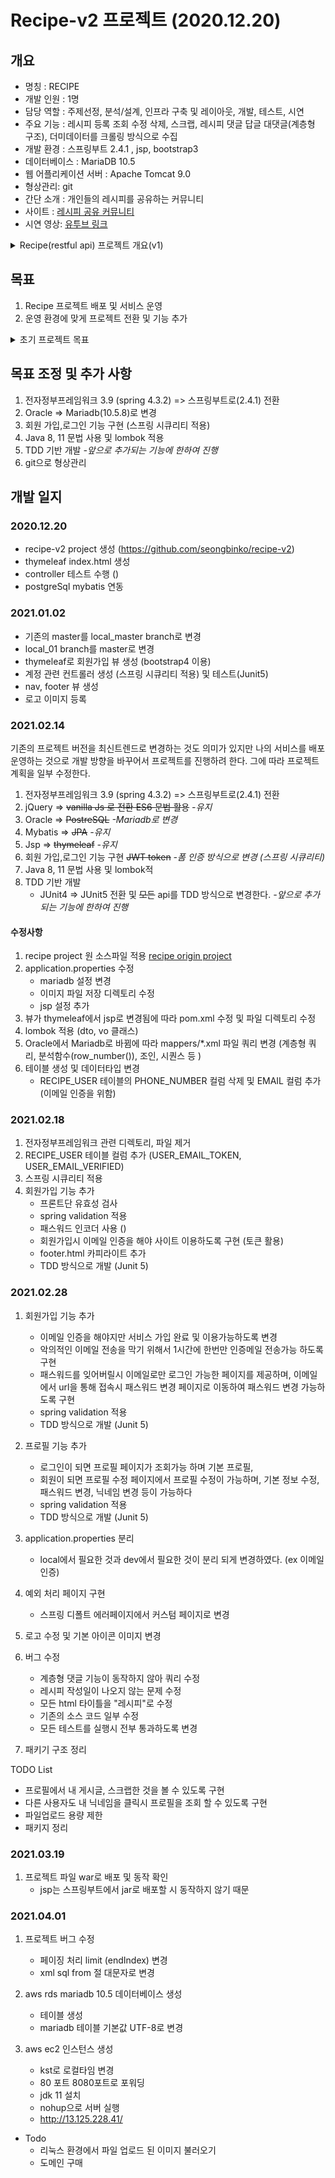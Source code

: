 # Recipe-v2 프로젝트 (2020.12.20)

## 개요
- 명칭 : RECIPE
- 개발 인원 : 1명
- 담당 역할 :  주제선정, 분석/설계, 인프라 구축 및 레이아웃, 개발, 테스트, 시연
- 주요 기능 : 레시피 등록 조회 수정 삭제, 스크랩, 레시피 댓글 답글 대댓글(계층형 구조), 더미데이터를 크롤링 방식으로 수집
- 개발 환경 : 스프링부트 2.4.1 , jsp, bootstrap3 
- 데이터베이스 : MariaDB 10.5
- 웹 어플리케이션 서버 : Apache Tomcat 9.0
- 형상관리: git
- 간단 소개 : 개인들의 레시피를 공유하는 커뮤니티
- 사이트 : [레시피 공유 커뮤니티](http://13.125.228.41/)
- 시연 영상: [유투브 링크](https://youtu.be/S1_22_-wCho)

<details>
<summary>Recipe(restful api) 프로젝트 개요(v1)</summary>
<div markdown="1">       

# 레시피 공유 커뮤니티 (with crawling)
![screencapture-localhost-8090-2020-07-18-12_56_54](https://user-images.githubusercontent.com/60464424/87844224-3b435580-c8f6-11ea-9c44-dfd6d72b4d08.png)
## 프로젝트 특징
- 전자정부표준프레임워크에 대한 이해와 이를 이용한 웹 어플리케이션 구현
- RESTful Api
- 더미 데이터를 직접 등록이 아닌 크롤링을 통하여 DB에 등록 (https://github.com/seongbinko/recipe/tree/master/src/main/java/kr/co/edsk/recipe/crawler)
## 개요
- 명칭 : RECIPE
- 개발 인원 : 1명
- 개발 기간 :  2020.05.11 ~ 2020. 06. 25 (35일)
- 담당 역할 :  주제선정, 분석/설계, 인프라 구축 및 레이아웃, 개발, 테스트, 시연
- 주요 기능 : 레시피 등록 조회 수정 삭제, 스크랩, 레시피 댓글 답글 대댓글(계층형 구조), 더미데이터를 크롤링 방식으로 수집
- 개발 환경 : 전자정부프레임워크 3.9
- 데이터베이스 : ORACLE 11g
- 웹 어플리케이션 서버 : Apache Tomcat 9.0
- 형상관리 툴 : SVN
- 간단 소개 : 개인들의 레시피를 공유하는 커뮤니티

## [프로젝트 계획서.doc](https://github.com/seongbinko/recipe/raw/master/%EA%B0%9C%EB%B0%9C%EB%AC%B8%EC%84%9C/%ED%94%84%EB%A1%9C%EC%A0%9D%ED%8A%B8_%EA%B3%84%ED%9A%8D%EC%84%9C.doc)
## [프로젝트 설계서.pptx](https://github.com/seongbinko/recipe/raw/master/%EA%B0%9C%EB%B0%9C%EB%AC%B8%EC%84%9C/%ED%94%84%EB%A1%9C%EC%A0%9D%ED%8A%B8_%EC%84%A4%EA%B3%84%EC%84%9C.pptx)

</div>
</details>

## 목표
1. Recipe 프로젝트 배포 및 서비스 운영
2. 운영 환경에 맞게 프로젝트 전환 및 기능 추가
<details>
<summary>초기 프로젝트 목표</summary>
<div markdown="1">

### 최신 개발 트렌드에 맞게 기존 [recipe](https://github.com/seongbinko/recipe) 프로젝트를 전환 하려고 한다.
1. 전자정부프레임워크 3.9 (spring 4.3.2) => 스프링부트로(2.4.1) 전환
2. jQuery => vanilla Js 로 전환 ES6 문법 활용
3. Oracle => PostreSQL
4. Mybatis => JPA
5. Jsp => thymeleaf
6. 회원 가입,인증 JWT token
7. Java 8, 11 문법 사용
8. TDD 기반 개발
   - JUnit4 => JUnit5 전환 및 모든 api를 TDD 방식으로 변경한다.
</div>
</details>

## 목표 조정 및 추가 사항
1. 전자정부프레임워크 3.9 (spring 4.3.2) => 스프링부트로(2.4.1) 전환
2. Oracle => Mariadb(10.5.8)로 변경
3. 회원 가입,로그인 기능 구현 (스프링 시큐리티 적용)
4. Java 8, 11 문법 사용 및 lombok 적용 
5. TDD 기반 개발 *-앞으로 추가되는 기능에 한하여 진행*
6. git으로 형상관리

## 개발 일지

### 2020.12.20

* recipe-v2 project 생성 (https://github.com/seongbinko/recipe-v2)
* thymeleaf index.html 생성
* controller 테스트 수행 ()
* postgreSql mybatis 연동

### 2021.01.02

* 기존의 master를 local_master branch로 변경
* local_01 branch를 master로 변경
* thymeleaf로 회원가입 뷰 생성 (bootstrap4 이용)
* 계정 관련 컨트롤러 생성 (스프링 시큐리티 적용) 및 테스트(Junit5)
* nav, footer 뷰 생성
* 로고 이미지 등록

### 2021.02.14

기존의 프로젝트 버전을 최신트렌드로 변경하는 것도 의미가 있지만 나의 서비스를 배포 운영하는 것으로 개발 방향을 바꾸어서 프로젝트를 진행하려 한다.
그에 따라 프로젝트 계획을 일부 수정한다.

1. 전자정부프레임워크 3.9 (spring 4.3.2) => 스프링부트로(2.4.1) 전환
2. jQuery => ~~vanilla Js 로 전환 ES6 문법 활용~~ *-유지*
3. Oracle => ~~PostreSQL~~ *-Mariadb로 변경*
4. Mybatis => ~~JPA~~ *-유지*
5. Jsp => ~~thymeleaf~~ *-유지*
6. 회원 가입,로그인 기능 구현 ~~JWT token~~ *-폼 인증 방식으로 변경 (스프링 시큐리티)*
7. Java 8, 11 문법 사용 및 lombok적
8. TDD 기반 개발
   - JUnit4 => JUnit5 전환 및 ~~모든~~ api를 TDD 방식으로 변경한다. *-앞으로 추가되는 기능에 한하여 진행*

#### 수정사항
1. recipe project 원 소스파일 적용 [recipe origin project](https://github.com/seongbinko/recipe) 
2. application.properties 수정
   - mariadb 설정 변경
   - 이미지 파일 저장 디렉토리 수정
   - jsp 설정 추가
3. 뷰가 thymeleaf에서 jsp로 변경됨에 따라 pom.xml 수정 및 파일 디렉토리 수정
4. lombok 적용 (dto, vo 클래스)
5. Oracle에서 Mariadb로 바뀜에 따라 mappers/*.xml 파일 쿼리 변경 (계층형 쿼리, 분석함수(row_number()), 조인, 시퀀스 등 )
6. 테이블 생성 및 데이터타입 변경
   - RECIPE_USER 테이블의 PHONE_NUMBER 컬럼 삭제 및 EMAIL 컬럼 추가 (이메일 인증을 위함)
   
### 2021.02.18
1. 전자정부프레임워크 관련 디렉토리, 파일 제거
2. RECIPE_USER 테이블 컬럼 추가 (USER_EMAIL_TOKEN, USER_EMAIL_VERIFIED)
3. 스프링 시큐리티 적용
4. 회원가입 기능 추가
   - 프론트단 유효성 검사
   - spring validation 적용
   - 패스워드 인코더 사용 ()
   - 회원가입시 이메일 인증을 해야 사이트 이용하도록 구현 (토큰 활용)
   - footer.html 카피라이트 추가
   - TDD 방식으로 개발 (Junit 5)
   
### 2021.02.28
1. 회원가입 기능 추가
   - 이메일 인증을 해야지만 서비스 가입 완료 및 이용가능하도록 변경
   - 악의적인 이메일 전송을 막기 위해서 1시간에 한번만 인증메일 전송가능 하도록 구현
   - 패스워드를 잊어버릴시 이메일로만 로그인 가능한 페이지를 제공하며, 이메일에서 url을 통해 접속시 패스워드 변경 페이지로 이동하여 패스워드 변경 가능하도록 구현
   - spring validation 적용
   - TDD 방식으로 개발 (Junit 5)
   
2. 프로필 기능 추가 
   - 로그인이 되면 프로필 페이지가 조회가능 하며 기본 프로필, 
   - 회원이 되면 프로필 수정 페이지에서 프로필 수정이 가능하며, 기본 정보 수정, 패스워드 변경, 닉네임 변경 등이 가능하다
   - spring validation 적용
   - TDD 방식으로 개발 (Junit 5)
   
3. application.properties 분리
   - local에서 필요한 것과 dev에서 필요한 것이 분리 되게 변경하였다. (ex 이메일 인증)
   
4. 예외 처리 페이지 구현
   - 스프링 디폴트 에러페이지에서 커스텀 페이지로 변경
   
5. 로고 수정 및 기본 아이콘 이미지 변경
   
6. 버그 수정
   - 계층형 댓글 기능이 동작하지 않아 쿼리 수정
   - 레시피 작성일이 나오지 않는 문제 수정
   - 모든 html 타이틀을 "레시피"로 수정
   - 기존의 소스 코드 일부 수정
   - 모든 테스트를 실행시 전부 통과하도록 변경
   
7. 패키기 구조 정리
   
TODO List
   - 프로필에서 내 게시글, 스크랩한 것을 볼 수 있도록 구현
   - 다른 사용자도 내 닉네임을 클릭시 프로필을 조회 할 수 있도록 구현
   - 파일업로드 용량 제한
   - 패키지 정리

### 2021.03.19

1. 프로젝트 파일 war로 배포 및 동작 확인
   - jsp는 스프링부트에서 jar로 배포할 시 동작하지 않기 때문
   
### 2021.04.01
1. 프로젝트 버그 수정
   - 페이징 처리 limit (endIndex) 변경
   - xml sql from 절 대문자로 변경
   
2. aws rds mariadb 10.5 데이터베이스 생성
   - 테이블 생성
   - mariadb 테이블 기본값 UTF-8로 변경
   
3. aws ec2 인스턴스 생성
   - kst로 로컬타임 변경
   - 80 포트 8080포트로 포워딩
   - jdk 11 설치
   - nohup으로 서버 실행
   - http://13.125.228.41/
   
- Todo
   - 리눅스 환경에서 파일 업로드 된 이미지 불러오기
   - 도메인 구매